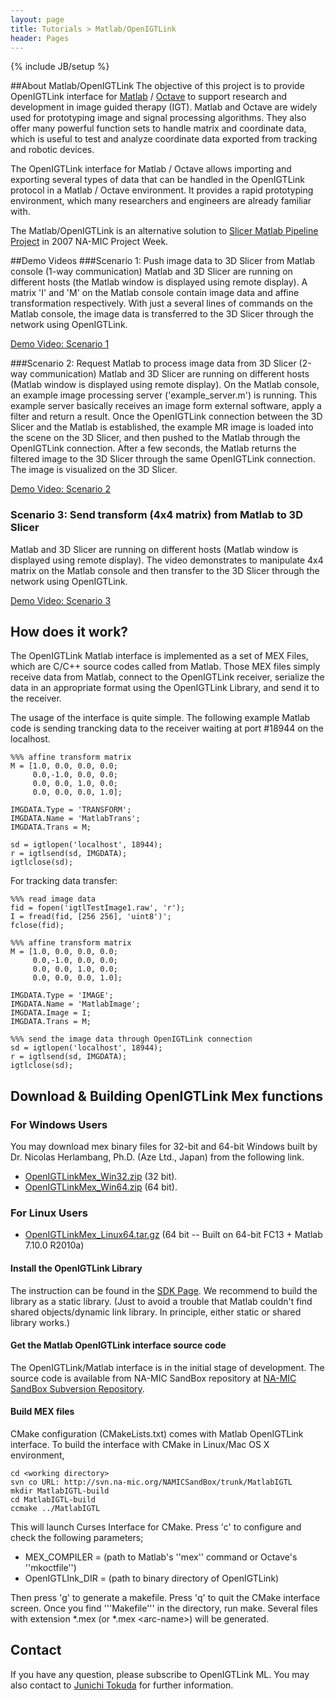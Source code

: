 ```yaml
---
layout: page
title: Tutorials > Matlab/OpenIGTLink
header: Pages
---
```

{% include JB/setup %}

##About Matlab/OpenIGTLink
The objective of this project is to provide OpenIGTLink interface for [Matlab](http://www.mathworks.com/) / [Octave](http://www.gnu.org/software/octave/) to support research and development in image guided therapy (IGT). Matlab and Octave are widely used for prototyping image and signal processing algorithms. They also offer many powerful function sets to handle matrix and coordinate data, which is useful to test and analyze coordinate data exported from tracking and robotic devices.

The OpenIGTLink interface for Matlab / Octave allows importing and exporting several types of data that can be handled in the OpenIGTLink protocol in a Matlab / Octave environment. It provides a rapid prototyping environment, which many researchers and engineers are already familiar with.

The Matlab/OpenIGTLink is an alternative solution to [Slicer Matlab Pipeline Project](http://www.na-mic.org/Wiki/index.php/Projects/Slicer3/2007_Project_Week_Slicer_Matlab_Pipeline_for_scalars_and_tensors) in 2007 NA-MIC Project Week.

##Demo Videos
###Scenario 1: Push image data to 3D Slicer from Matlab console (1-way communication)
Matlab and 3D Slicer are running on different hosts (the Matlab window is displayed using remote display). A matrix 'I' and 'M' on the Matlab console contain image data and affine transformation respectively. With just a several lines of commands on the Matlab console, the image data is transferred to the 3D Slicer through the network using OpenIGTLink. 

[Demo Video: Scenario 1](http://www.na-mic.org/Wiki/images/5/53/OpenIGTLink_Matlab_1way.mov)


###Scenario 2: Request Matlab to process image data from 3D Slicer (2-way communication)
Matlab and 3D Slicer are running on different hosts (Matlab window is displayed using remote display). On the Matlab console, an example image processing server ('example_server.m') is running. This example server basically receives an image form external software, apply a filter and return a result. Once the OpenIGTLink connection between the 3D Slicer and the Matlab is established, the example MR image is loaded into the scene on the 3D Slicer, and then pushed to the Matlab through the OpenIGTLink connection. After a few seconds, the Matlab returns the filtered image to the 3D Slicer through the same OpenIGTLink connection. The image is visualized on the 3D Slicer.

[Demo Video: Scenario 2](http://www.na-mic.org/Wiki/images/1/1c/OpenIGTLink_Matlab_2way.mov)

### Scenario 3: Send transform (4x4 matrix) from Matlab to 3D Slicer
Matlab and 3D Slicer are running on different hosts (Matlab window is displayed using remote display). The video demonstrates to manipulate 4x4 matrix on the Matlab console and then transfer to the 3D Slicer through the network using OpenIGTLink.


[Demo Video: Scenario 3](http://www.na-mic.org/Wiki/images/0/08/OpenIGTLink_Matlab_tracking.mov)

## How does it work?
The OpenIGTLink Matlab interface is implemented as a set of MEX Files, which are C/C++ source codes called from Matlab. Those MEX files simply receive data from Matlab, connect to the OpenIGTLink receiver, serialize the data in an appropriate format using the OpenIGTLink Library, and send it to the receiver.

The usage of the interface is quite simple. The following example Matlab code is sending trancking data to the receiver waiting at port #18944 on the localhost.

    %%% affine transform matrix
    M = [1.0, 0.0, 0.0, 0.0;
         0.0,-1.0, 0.0, 0.0;
         0.0, 0.0, 1.0, 0.0;
         0.0, 0.0, 0.0, 1.0];
    
    IMGDATA.Type = 'TRANSFORM';
    IMGDATA.Name = 'MatlabTrans';
    IMGDATA.Trans = M;
    
    sd = igtlopen('localhost', 18944);
    r = igtlsend(sd, IMGDATA);
    igtlclose(sd);


For tracking data transfer:

    %%% read image data
    fid = fopen('igtlTestImage1.raw', 'r');
    I = fread(fid, [256 256], 'uint8')';
    fclose(fid);
    
    %%% affine transform matrix
    M = [1.0, 0.0, 0.0, 0.0;
         0.0,-1.0, 0.0, 0.0;
         0.0, 0.0, 1.0, 0.0;
         0.0, 0.0, 0.0, 1.0];
    
    IMGDATA.Type = 'IMAGE';
    IMGDATA.Name = 'MatlabImage';
    IMGDATA.Image = I;
    IMGDATA.Trans = M;
    
    %%% send the image data through OpenIGTLink connection
    sd = igtlopen('localhost', 18944);
    r = igtlsend(sd, IMGDATA);
    igtlclose(sd);


## Download & Building OpenIGTLink Mex functions

### For Windows Users
You may download mex binary files for 32-bit and 64-bit Windows built by Dr. Nicolas Herlambang, Ph.D. (Aze Ltd., Japan) from the following link.

* [OpenIGTLinkMex_Win32.zip](http://www.na-mic.org/Wiki/index.php/File:OpenIGTLinkMex_Win32.zip) (32 bit).
* [OpenIGTLinkMex_Win64.zip](http://www.na-mic.org/Wiki/index.php/File:OpenIGTLinkMex_Win64.zip) (64 bit).

### For Linux Users
* [OpenIGTLinkMex_Linux64.tar.gz](http://www.na-mic.org/Wiki/index.php/File:OpenIGTLinkMex_Linux64.tar.gz) (64 bit -- Built on 64-bit FC13 + Matlab 7.10.0 R2010a)

#### Install the OpenIGTLink Library
The instruction can be found in the [SDK Page](/library.html). We recommend to build the library as a static library. (Just to avoid a trouble that Matlab couldn't find shared objects/dynamic link library. In principle, either static or shared library works.)

#### Get the Matlab OpenIGTLink interface source code
The OpenIGTLink/Matlab interface is in the initial stage of development. The source code is available from NA-MIC SandBox repository at [NA-MIC SandBox Subversion Repository](http://svn.na-mic.org/NAMICSandBox/trunk/MatlabIGTL).

#### Build MEX files
CMake configuration (CMakeLists.txt) comes with Matlab OpenIGTLink interface. To build the interface with CMake
in Linux/Mac OS X environment,

    cd <working directory>
    svn co URL: http://svn.na-mic.org/NAMICSandBox/trunk/MatlabIGTL
    mkdir MatlabIGTL-build
    cd MatlabIGTL-build
    ccmake ../MatlabIGTL

This will launch Curses Interface for CMake. Press 'c' to configure and check the following parameters;
* MEX_COMPILER = (path to Matlab's ''mex'' command or Octave's ''mkoctfile'')
* OpenIGTLInk_DIR = (path to binary directory of OpenIGTLink)

Then press 'g' to generate a makefile. Press 'q' to quit the CMake interface screen.
Once you find '''Makefile''' in the directory, run make. Several files with extension \*.mex (or \*.mex &lt;arc-name&gt;) will be generated.

## Contact
If you have any question, please subscribe to OpenIGTLink ML.
You may also contact to [Junichi Tokuda](http://www.spl.harvard.edu/pages/People/tokuda) for further information.
